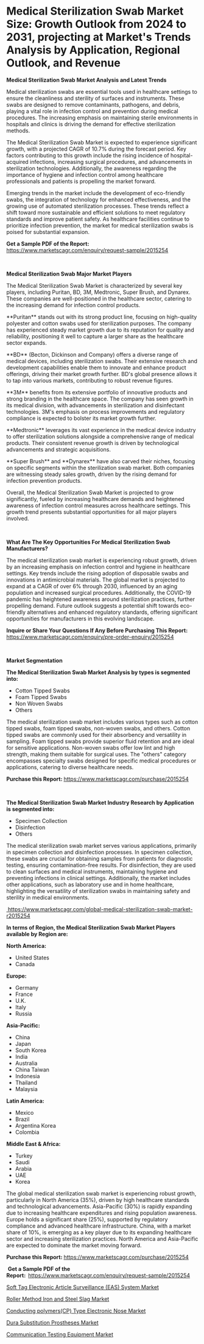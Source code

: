 <p><h1>Medical Sterilization Swab Market Size: Growth Outlook from 2024 to 2031, projecting at Market's Trends Analysis by Application, Regional Outlook, and Revenue</h1></p><p><strong>Medical Sterilization Swab Market Analysis and Latest Trends</strong></p>
<p><p>Medical sterilization swabs are essential tools used in healthcare settings to ensure the cleanliness and sterility of surfaces and instruments. These swabs are designed to remove contaminants, pathogens, and debris, playing a vital role in infection control and prevention during medical procedures. The increasing emphasis on maintaining sterile environments in hospitals and clinics is driving the demand for effective sterilization methods.</p><p>The Medical Sterilization Swab Market is expected to experience significant growth, with a projected CAGR of 10.7% during the forecast period. Key factors contributing to this growth include the rising incidence of hospital-acquired infections, increasing surgical procedures, and advancements in sterilization technologies. Additionally, the awareness regarding the importance of hygiene and infection control among healthcare professionals and patients is propelling the market forward.</p><p>Emerging trends in the market include the development of eco-friendly swabs, the integration of technology for enhanced effectiveness, and the growing use of automated sterilization processes. These trends reflect a shift toward more sustainable and efficient solutions to meet regulatory standards and improve patient safety. As healthcare facilities continue to prioritize infection prevention, the market for medical sterilization swabs is poised for substantial expansion.</p></p>
<p><strong>Get a Sample PDF of the Report:&nbsp;</strong> <a href="https://www.marketscagr.com/enquiry/request-sample/2015254?utm_campaign=1610&utm_medium=2&utm_source=Github&utm_content=ia&utm_term=27102024&utm_id=medical-sterilization-swab">https://www.marketscagr.com/enquiry/request-sample/2015254</a></p>
<p>&nbsp;</p>
<p><strong>Medical Sterilization Swab Major Market Players</strong></p>
<p><p>The Medical Sterilization Swab Market is characterized by several key players, including Puritan, BD, 3M, Medtronic, Super Brush, and Dynarex. These companies are well-positioned in the healthcare sector, catering to the increasing demand for infection control products.</p><p>**Puritan** stands out with its strong product line, focusing on high-quality polyester and cotton swabs used for sterilization purposes. The company has experienced steady market growth due to its reputation for quality and reliability, positioning it well to capture a larger share as the healthcare sector expands. </p><p>**BD** (Becton, Dickinson and Company) offers a diverse range of medical devices, including sterilization swabs. Their extensive research and development capabilities enable them to innovate and enhance product offerings, driving their market growth further. BD's global presence allows it to tap into various markets, contributing to robust revenue figures.</p><p>**3M** benefits from its extensive portfolio of innovative products and strong branding in the healthcare space. The company has seen growth in its medical division, with advancements in sterilization and disinfectant technologies. 3M's emphasis on process improvements and regulatory compliance is expected to bolster its market growth further.</p><p>**Medtronic** leverages its vast experience in the medical device industry to offer sterilization solutions alongside a comprehensive range of medical products. Their consistent revenue growth is driven by technological advancements and strategic acquisitions.</p><p>**Super Brush** and **Dynarex** have also carved their niches, focusing on specific segments within the sterilization swab market. Both companies are witnessing steady sales growth, driven by the rising demand for infection prevention products.</p><p>Overall, the Medical Sterilization Swab Market is projected to grow significantly, fueled by increasing healthcare demands and heightened awareness of infection control measures across healthcare settings. This growth trend presents substantial opportunities for all major players involved.</p></p>
<p>&nbsp;</p>
<p><strong>What Are The Key Opportunities For Medical Sterilization Swab Manufacturers?</strong></p>
<p><p>The medical sterilization swab market is experiencing robust growth, driven by an increasing emphasis on infection control and hygiene in healthcare settings. Key trends include the rising adoption of disposable swabs and innovations in antimicrobial materials. The global market is projected to expand at a CAGR of over 6% through 2030, influenced by an aging population and increased surgical procedures. Additionally, the COVID-19 pandemic has heightened awareness around sterilization practices, further propelling demand. Future outlook suggests a potential shift towards eco-friendly alternatives and enhanced regulatory standards, offering significant opportunities for manufacturers in this evolving landscape.</p></p>
<p><strong>Inquire or Share Your Questions If Any Before Purchasing This Report:</strong> <a href="https://www.marketscagr.com/enquiry/pre-order-enquiry/2015254?utm_campaign=1610&utm_medium=2&utm_source=Github&utm_content=ia&utm_term=27102024&utm_id=medical-sterilization-swab">https://www.marketscagr.com/enquiry/pre-order-enquiry/2015254</a></p>
<p>&nbsp;</p>
<p><strong>Market Segmentation</strong></p>
<p><strong>The Medical Sterilization Swab Market Analysis by types is segmented into:</strong></p>
<p><ul><li>Cotton Tipped Swabs</li><li>Foam Tipped Swabs</li><li>Non Woven Swabs</li><li>Others</li></ul></p>
<p><p>The medical sterilization swab market includes various types such as cotton tipped swabs, foam tipped swabs, non-woven swabs, and others. Cotton tipped swabs are commonly used for their absorbency and versatility in sampling. Foam tipped swabs provide superior fluid retention and are ideal for sensitive applications. Non-woven swabs offer low lint and high strength, making them suitable for surgical uses. The "others" category encompasses specialty swabs designed for specific medical procedures or applications, catering to diverse healthcare needs.</p></p>
<p><strong>Purchase this Report:&nbsp;</strong><a href="https://www.marketscagr.com/purchase/2015254?utm_campaign=1610&utm_medium=2&utm_source=Github&utm_content=ia&utm_term=27102024&utm_id=medical-sterilization-swab">https://www.marketscagr.com/purchase/2015254</a></p>
<p>&nbsp;</p>
<p><strong>The Medical Sterilization Swab Market Industry Research by Application is segmented into:</strong></p>
<p><ul><li>Specimen Collection</li><li>Disinfection</li><li>Others</li></ul></p>
<p><p>The medical sterilization swab market serves various applications, primarily in specimen collection and disinfection processes. In specimen collection, these swabs are crucial for obtaining samples from patients for diagnostic testing, ensuring contamination-free results. For disinfection, they are used to clean surfaces and medical instruments, maintaining hygiene and preventing infections in clinical settings. Additionally, the market includes other applications, such as laboratory use and in home healthcare, highlighting the versatility of sterilization swabs in maintaining safety and sterility in medical environments.</p></p>
<p><a href="https://www.marketscagr.com/global-medical-sterilization-swab-market-r2015254?utm_campaign=1610&utm_medium=2&utm_source=Github&utm_content=ia&utm_term=27102024&utm_id=medical-sterilization-swab">&nbsp;https://www.marketscagr.com/global-medical-sterilization-swab-market-r2015254</a></p>
<p><strong>In terms of Region, the Medical Sterilization Swab Market Players available by Region are:</strong></p>
<p>
    <p> <strong> North America: </strong>
        <ul>
            <li>United States</li>
            <li>Canada</li>
        </ul>
        </p> 
    <p> <strong> Europe: </strong>
        <ul>
            <li>Germany</li>
            <li>France</li>
            <li>U.K.</li>
            <li>Italy</li>
            <li>Russia</li>
        </ul>
        </p> 
    <p> <strong> Asia-Pacific: </strong>
        <ul>
            <li>China</li>
            <li>Japan</li>
            <li>South Korea</li>
            <li>India</li>
            <li>Australia</li>
            <li>China Taiwan</li>
            <li>Indonesia</li>
            <li>Thailand</li>
            <li>Malaysia</li>
        </ul>
        </p> 
    <p> <strong> Latin America: </strong>
        <ul>
            <li>Mexico</li>
            <li>Brazil</li>
            <li>Argentina Korea</li>
            <li>Colombia</li>
        </ul>
        </p> 
    <p> <strong> Middle East & Africa: </strong>
        <ul>
            <li>Turkey</li>
            <li>Saudi</li>
            <li>Arabia</li>
            <li>UAE</li>
            <li>Korea</li>
        </ul>
    </p>
    </p>
<p><p>The global medical sterilization swab market is experiencing robust growth, particularly in North America (35%), driven by high healthcare standards and technological advancements. Asia-Pacific (30%) is rapidly expanding due to increasing healthcare expenditures and rising population awareness. Europe holds a significant share (25%), supported by regulatory compliance and advanced healthcare infrastructure. China, with a market share of 10%, is emerging as a key player due to its expanding healthcare sector and increasing sterilization practices. North America and Asia-Pacific are expected to dominate the market moving forward.</p></p>
<p><strong>Purchase this Report: </strong><a href="https://www.marketscagr.com/purchase/2015254?utm_campaign=1610&utm_medium=2&utm_source=Github&utm_content=ia&utm_term=27102024&utm_id=medical-sterilization-swab">https://www.marketscagr.com/purchase/2015254</a></p>
<p>&nbsp;<strong>Get a Sample PDF of the Report:&nbsp;&nbsp;</strong><a href="https://www.marketscagr.com/enquiry/request-sample/2015254?utm_campaign=1610&utm_medium=2&utm_source=Github&utm_content=ia&utm_term=27102024&utm_id=medical-sterilization-swab">https://www.marketscagr.com/enquiry/request-sample/2015254</a></p>
<p><strong></strong></p>
<p><p><a href="https://www.linkedin.com/pulse/global-soft-tag-electronic-article-surveillance-eas-system-99-vabfe?utm_campaign=1610&utm_medium=2&utm_source=Github&utm_content=ia&utm_term=27102024&utm_id=medical-sterilization-swab">Soft Tag Electronic Article Surveillance (EAS) System Market</a></p><p><a href="https://www.linkedin.com/pulse/roller-method-iron-steel-slag-market-investigation-industry-evolution-lykye?utm_campaign=1610&utm_medium=2&utm_source=Github&utm_content=ia&utm_term=27102024&utm_id=medical-sterilization-swab">Roller Method Iron and Steel Slag Market</a></p><p><a href="https://www.linkedin.com/pulse/regional-adaptations-global-conducting-polymerscp-type-electronic-13bze?utm_campaign=1610&utm_medium=2&utm_source=Github&utm_content=ia&utm_term=27102024&utm_id=medical-sterilization-swab">Conducting polymers(CP) Type Electronic Nose Market</a></p><p><a href="https://github.com/abbislposival/Market-Research-Report-List-1/blob/main/dura-substitution-prostheses-market.md?utm_campaign=1610&utm_medium=2&utm_source=Github&utm_content=ia&utm_term=27102024&utm_id=medical-sterilization-swab">Dura Substitution Prostheses Market</a></p><p><a href="https://www.linkedin.com/pulse/decoding-communication-testing-equipment-market-signals-growth-yvppe?utm_campaign=1610&utm_medium=2&utm_source=Github&utm_content=ia&utm_term=27102024&utm_id=medical-sterilization-swab">Communication Testing Equipment Market</a></p></p>